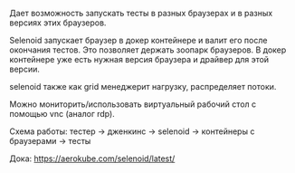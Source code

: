 Дает возможность запускать тесты в разных браузерах и в разных версиях этих браузеров.

Selenoid запускает браузер в докер контейнере и валит его после окончания тестов. Это позволяет держать зоопарк браузеров. В докер контейнере уже есть нужная версия браузера и драйвер для этой версии.

selenoid также как grid менеджерит нагрузку, распределяет потоки.

Можно мониторить/использовать виртуальный рабочий стол с помощью vnc (аналог rdp).

Схема работы:
тестер -> дженкинс -> selenoid -> контейнеры с браузерами -> тесты



Дока: https://aerokube.com/selenoid/latest/